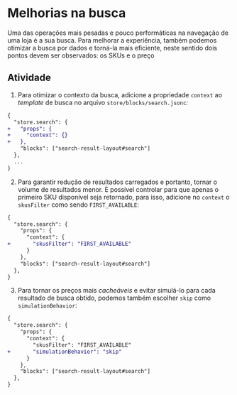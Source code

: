 # Melhorias na busca

Uma das operações mais pesadas e pouco performáticas na navegação de uma loja é a sua busca. Para melhorar a experiência, também podemos otimizar a busca por dados e torná-la mais eficiente, neste sentido dois pontos devem ser observados: os SKUs e o preço

## Atividade

1. Para otimizar o contexto da busca, adicione a propriedade `context` ao _template_ de busca no arquivo `store/blocks/search.jsonc`: 

```diff
{
  "store.search": {
+   "props": {
+     "context": {}
+   },
    "blocks": ["search-result-layout#search"]
  },
  ...
}
```

2. Para garantir redução de resultados carregados e portanto, tornar o volume de resultados menor. É possível controlar para que apenas o primeiro SKU disponível seja retornado, para isso, adicione no `context` o `skusFilter` como sendo `FIRST_AVAILABLE`: 

```diff
{
  "store.search": {
    "props": {
      "context": {
+       "skusFilter": "FIRST_AVAILABLE"
      }
    },
    "blocks": ["search-result-layout#search"]
  },
}
```

3. Para tornar os preços mais _cacheáveis_ e evitar simulá-lo para cada resultado de busca obtido, podemos também escolher `skip` como `simulationBehavior`: 

```diff
{
  "store.search": {
    "props": {
      "context": {
        "skusFilter": "FIRST_AVAILABLE"
+       "simulationBehavior": "skip" 
      }
    },
    "blocks": ["search-result-layout#search"]
  },
}
```
